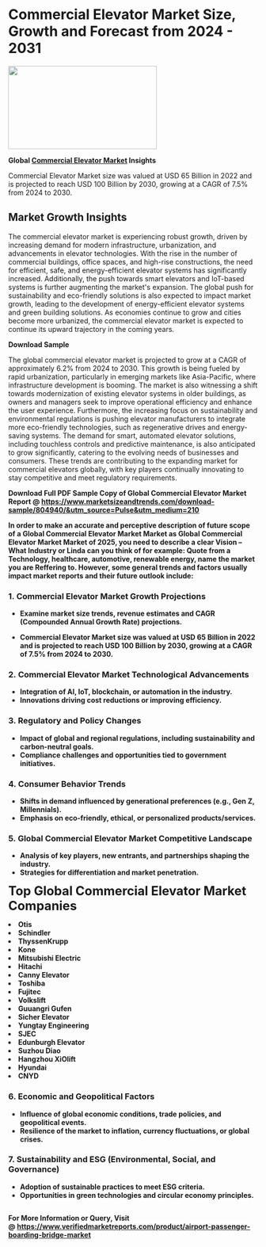 <H1>Commercial Elevator Market Size, Growth and Forecast from 2024 - 2031</H1><img class="aligncenter size-medium wp-image-584254" src="https://thirdeyenews.in/wp-content/uploads/2024/09/Global-Market-Research-300x168.jpeg" alt="" width="300" height="168" /><p><strong>Global&nbsp;<a href="https://www.marketsizeandtrends.com/download-sample/804940/&amp;utm_source=Pulse&amp;utm_medium=210">Commercial Elevator Market</a> Insights</strong></p><p>Commercial Elevator Market size was valued at USD 65 Billion in 2022 and is projected to reach USD 100 Billion by 2030, growing at a CAGR of 7.5% from 2024 to 2030.</p><p><h2>Market Growth Insights</h2> <p>The commercial elevator market is experiencing robust growth, driven by increasing demand for modern infrastructure, urbanization, and advancements in elevator technologies. With the rise in the number of commercial buildings, office spaces, and high-rise constructions, the need for efficient, safe, and energy-efficient elevator systems has significantly increased. Additionally, the push towards smart elevators and IoT-based systems is further augmenting the market's expansion. The global push for sustainability and eco-friendly solutions is also expected to impact market growth, leading to the development of energy-efficient elevator systems and green building solutions. As economies continue to grow and cities become more urbanized, the commercial elevator market is expected to continue its upward trajectory in the coming years.</p> <p><strong>Download Sample</strong></p> <p>The global commercial elevator market is projected to grow at a CAGR of approximately 6.2% from 2024 to 2030. This growth is being fueled by rapid urbanization, particularly in emerging markets like Asia-Pacific, where infrastructure development is booming. The market is also witnessing a shift towards modernization of existing elevator systems in older buildings, as owners and managers seek to improve operational efficiency and enhance the user experience. Furthermore, the increasing focus on sustainability and environmental regulations is pushing elevator manufacturers to integrate more eco-friendly technologies, such as regenerative drives and energy-saving systems. The demand for smart, automated elevator solutions, including touchless controls and predictive maintenance, is also anticipated to grow significantly, catering to the evolving needs of businesses and consumers. These trends are contributing to the expanding market for commercial elevators globally, with key players continually innovating to stay competitive and meet regulatory requirements. <p><strong></p><p><span class=""><strong>Download Full PDF Sample Copy of Global Commercial Elevator Market Report</strong> @ <a href="https://www.marketsizeandtrends.com/download-sample/804940/&amp;utm_source=Pulse&amp;utm_medium=210" target="_blank">https://www.marketsizeandtrends.com/download-sample/804940/&amp;utm_source=Pulse&amp;utm_medium=210</a></span></p><p>In order to make an accurate and perceptive description of future scope of a Global&nbsp;Commercial Elevator Market Market as Global&nbsp;Commercial Elevator Market Market of 2025, you need to describe a clear Vision &ndash; What Industry or Linda can you think of for example: Quote from a Technology, healthcare, automotive, renewable energy, name the market you are Reffering to. However, some general trends and factors usually impact market reports and their future outlook include:</p><h3>1.&nbsp;<strong>Commercial Elevator Market Growth Projections</strong></h3><ul><li>Examine market size trends, revenue estimates and CAGR (Compounded Annual Growth Rate) projections.</li><li><p>Commercial Elevator Market size was valued at USD 65 Billion in 2022 and is projected to reach USD 100 Billion by 2030, growing at a CAGR of 7.5% from 2024 to 2030.</p></li></ul><h3>2.&nbsp;<strong>Commercial Elevator Market Technological Advancements</strong></h3><ul><li>Integration of AI, IoT, blockchain, or automation in the industry.</li><li>Innovations driving cost reductions or improving efficiency.</li></ul><h3>3.&nbsp;<strong>Regulatory and Policy Changes</strong></h3><ul><li>Impact of global and regional regulations, including sustainability and carbon-neutral goals.</li><li>Compliance challenges and opportunities tied to government initiatives.</li></ul><h3>4.&nbsp;<strong>Consumer Behavior Trends</strong></h3><ul><li>Shifts in demand influenced by generational preferences (e.g., Gen Z, Millennials).</li><li>Emphasis on eco-friendly, ethical, or personalized products/services.</li></ul><h3>5.&nbsp;<strong>Global Commercial Elevator Market Competitive Landscape</strong></h3><ul><li>Analysis of key players, new entrants, and partnerships shaping the industry.</li><li>Strategies for differentiation and market penetration.</li></ul><p data-pm-slice="1 1 []"><span style="color: inherit; font-family: inherit; font-size: 25px;">Top Global Commercial Elevator Market Companies</span></p><div class="" data-test-id=""><p><li>Otis</li><li> Schindler</li><li> ThyssenKrupp</li><li> Kone</li><li> Mitsubishi Electric</li><li> Hitachi</li><li> Canny Elevator</li><li> Toshiba</li><li> Fujitec</li><li> Volkslift</li><li> Guuangri Gufen</li><li> Sicher Elevator</li><li> Yungtay Engineering</li><li> SJEC</li><li> Edunburgh Elevator</li><li> Suzhou Diao</li><li> Hangzhou XiOlift</li><li> Hyundai</li><li> CNYD</li></p></div><h3>6.&nbsp;<strong>Economic and Geopolitical Factors</strong></h3><ul><li>Influence of global economic conditions, trade policies, and geopolitical events.</li><li>Resilience of the market to inflation, currency fluctuations, or global crises.</li></ul><h3>7.&nbsp;<strong>Sustainability and ESG (Environmental, Social, and Governance)</strong></h3><ul><li>Adoption of sustainable practices to meet ESG criteria.</li><li>Opportunities in green technologies and circular economy principles.</li></ul><h2><strong style="font-size: 14px;">For More Information or Query, Visit @&nbsp;</strong><a style="background-color: #ffffff; font-size: 14px;" href="https://www.marketsizeandtrends.com/report/commercial-elevator-market/" target="_blank">https://www.verifiedmarketreports.com/product/airport-passenger-boarding-bridge-market</a></h2>
